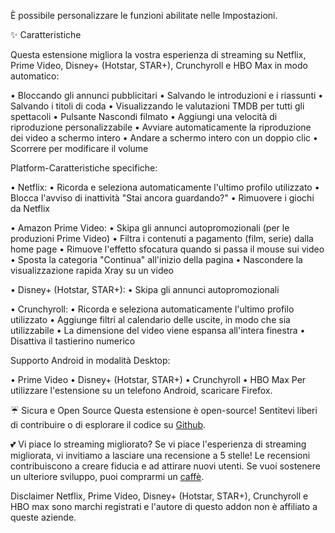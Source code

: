 È possibile personalizzare le funzioni abilitate nelle Impostazioni.

✨ Caratteristiche

Questa estensione migliora la vostra esperienza di streaming su Netflix, Prime Video, Disney+ (Hotstar, STAR+), Crunchyroll e HBO Max in modo automatico:

  • Bloccando gli annunci pubblicitari
  • Salvando le introduzioni e i riassunti
  • Salvando i titoli di coda
  • Visualizzando le valutazioni TMDB per tutti gli spettacoli
  • Pulsante Nascondi filmato
  • Aggiungi una velocità di riproduzione personalizzabile
  • Avviare automaticamente la riproduzione dei video a schermo intero
  • Andare a schermo intero con un doppio clic
  • Scorrere per modificare il volume

Platform-Caratteristiche specifiche:

  • Netflix:
      • Ricorda e seleziona automaticamente l'ultimo profilo utilizzato
      • Blocca l'avviso di inattività "Stai ancora guardando?"
      • Rimuovere i giochi da Netflix

  • Amazon Prime Video:
      • Skipa gli annunci autopromozionali (per le produzioni Prime Video)
      • Filtra i contenuti a pagamento (film, serie) dalla home page
      • Rimuove l'effetto sfocatura quando si passa il mouse sui video
      • Sposta la categoria "Continua" all'inizio della pagina
      • Nascondere la visualizzazione rapida Xray su un video

  • Disney+ (Hotstar, STAR+):
      • Skipa gli annunci autopromozionali

  • Crunchyroll:
      • Ricorda e seleziona automaticamente l'ultimo profilo utilizzato
      • Aggiunge filtri al calendario delle uscite, in modo che sia utilizzabile
      • La dimensione del video viene espansa all'intera finestra
      • Disattiva il tastierino numerico

Supporto Android in modalità Desktop:

  • Prime Video
  • Disney+ (Hotstar, STAR+)
  • Crunchyroll
  • HBO Max
  Per utilizzare l'estensione su un telefono Android, scaricare Firefox.

☔ Sicura e Open Source
Questa estensione è open-source! Sentitevi liberi di contribuire o di esplorare il codice su [Github](https://github.com/Dreamlinerm/Netflix-Prime-Auto-Skip).

💕 Vi piace lo streaming migliorato?
Se vi piace l'esperienza di streaming migliorata, vi invitiamo a lasciare una recensione a 5 stelle! Le recensioni contribuiscono a creare fiducia e ad attirare nuovi utenti.
Se vuoi sostenere un ulteriore sviluppo, puoi comprarmi un [caffè](https://github.com/sponsors/Dreamlinerm).

Disclaimer
Netflix, Prime Video, Disney+ (Hotstar, STAR+), Crunchyroll e HBO max sono marchi registrati e l'autore di questo addon non è affiliato a queste aziende.
